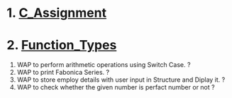 # 1. [C_Assignment](../C_Program/C_Assignment)
# 2. [Function_Types](../C_Program/Function_Types)

1. WAP to perform arithmetic operations using Switch Case. ?
2. WAP to print Fabonica Series. ?
3. WAP to store employ details with user input in Structure and Diplay it. ?
4. WAP to check whether the given number is perfact number or not ?
